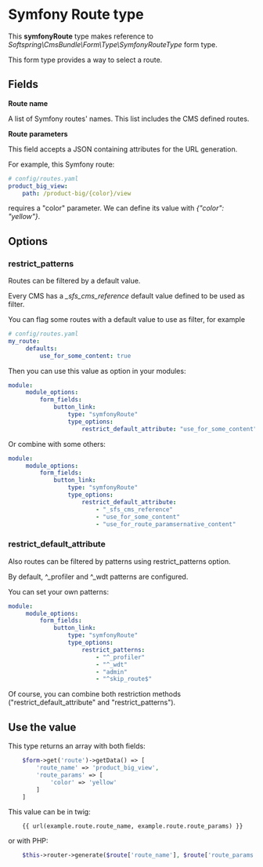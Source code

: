 # Symfony Route type

This **symfonyRoute** type makes reference to *Softspring\CmsBundle\Form\Type\SymfonyRouteType* form type.

This form type provides a way to select a route.

## Fields

**Route name**

A list of Symfony routes' names. This list includes the CMS defined routes.

**Route parameters**

This field accepts a JSON containing attributes for the URL generation.

For example, this Symfony route:

```yaml
# config/routes.yaml
product_big_view:
    path: /product-big/{color}/view
```

requires a "color" parameter. We can define its value with *{"color": "yellow"}*.

## Options

### restrict_patterns

Routes can be filtered by a default value.

Every CMS has a *_sfs_cms_reference* default value defined to be used as filter.

You can flag some routes with a default value to use as filter, for example

```yaml
# config/routes.yaml
my_route:
     defaults:
         use_for_some_content: true
```

Then you can use this value as option in your modules:

```yaml
module:
     module_options:
         form_fields:
             button_link:
                 type: "symfonyRoute"
                 type_options:
                     restrict_default_attribute: "use_for_some_content"
```

Or combine with some others:

```yaml
module:
     module_options:
         form_fields:
             button_link:
                 type: "symfonyRoute"
                 type_options:
                     restrict_default_attribute:
                         - "_sfs_cms_reference"
                         - "use_for_some_content"
                         - "use_for_route_paramsernative_content"
```

### restrict_default_attribute

Also routes can be filtered by patterns using restrict_patterns option.

By default, ^_profiler and ^_wdt patterns are configured.

You can set your own patterns:

```yaml
module:
     module_options:
         form_fields:
             button_link:
                 type: "symfonyRoute"
                 type_options:
                     restrict_patterns:
                         - "^_profiler"
                         - "^_wdt"
                         - "admin"
                         - "^skip_route$"
```

Of course, you can combine both restriction methods ("restrict_default_attribute" and "restrict_patterns").

## Use the value

This type returns an array with both fields:

```php
    $form->get('route')->getData() => [
        'route_name' => 'product_big_view',
        'route_params' => [
            'color' => 'yellow'
        ]       
    ]   
```

This value can be in twig:

```twig
    {{ url(example.route.route_name, example.route.route_params) }}
```

or with PHP:

```php
    $this->router->generate($route['route_name'], $route['route_params']);
```
